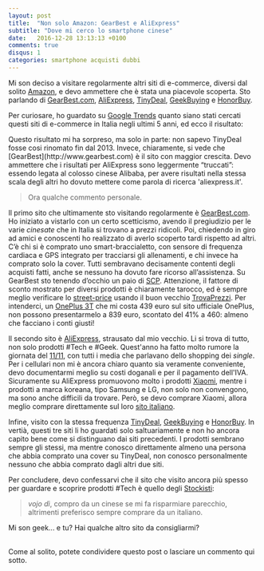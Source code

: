 ```yaml
---
layout: post
title:  "Non solo Amazon: GearBest e AliExpress"
subtitle: "Dove mi cerco lo smartphone cinese"
date:   2016-12-28 13:13:13 +0100
comments: true
disqus: 1
categories: smartphone acquisti dubbi 
---
```


Mi son deciso a visitare regolarmente altri siti di e-commerce, diversi dal solito [Amazon](http://www.amazon.it), 
e devo ammettere che è stata una piacevole scoperta. Sto parlando di [GearBest.com](http://www.gearbest.com),
[AliExpress](http://it.aliexpress.com/), [TinyDeal](http://www.tinydeal.com), [GeekBuying](http://www.geekbuying.com/) 
e [HonorBuy](http://www.honorbuy.it/).

Per curiosare, ho guardato su [Google Trends](https://www.google.com/trends/) quanto siano stati cercati 
questi siti di e-commerce in Italia negli ultimi 5 anni, ed ecco il risultato:
<p>
<script type="text/javascript" src="https://ssl.gstatic.com/trends_nrtr/863_RC25/embed_loader.js"></script>
<script type="text/javascript">
trends.embed.renderExploreWidget("TIMESERIES", {"comparisonItem":[{"keyword":"gearbest","geo":"IT","time":"today 5-y"},{"keyword":"aliexpress.it","geo":"IT","time":"today 5-y"},{"keyword":"honorbuy","geo":"IT","time":"today 5-y"},{"keyword":"tinydeal","geo":"IT","time":"today 5-y"},{"keyword":"geekbuying","geo":"IT","time":"today 5-y"}],"category":0,"property":""}, {"exploreQuery":"geo=IT&q=gearbest,aliexpress.it,honorbuy,tinydeal,geekbuying","guestPath":"https://www.google.it:443/trends/embed/"});
</script>
</p>
Questo risultato mi ha sorpreso, ma solo in parte: non sapevo TinyDeal fosse cosi rinomato fin dal 2013. 
Invece, chiaramente, si vede che [GearBest](http://www.gearbest.com) è il sito con maggior crescita. 
Devo ammettere che i risultati per AliExpress sono leggermente “truccati”: essendo legata al colosso cinese Alibaba, 
per avere risultati nella stessa scala degli altri ho dovuto mettere come parola di ricerca 'aliexpress.it'.

> Ora qualche commento personale.

Il primo sito che ultimamente sto visitando regolarmente è [GearBest.com](http://www.gearbest.com). 
Ho iniziato a vistarlo con un certo scetticismo, avendo il pregiudizio per le varie *cinesate* 
che in Italia si trovano a prezzi ridicoli. Poi, chiedendo in giro ad amici e conoscenti ho realizzato di averlo scoperto tardi rispetto ad altri. 
C’è chi si è comprato uno smart-braccialetto, con sensore di frequenza cardiaca e GPS integrato per tracciarsi gli allenamenti, 
e chi invece ha comprato solo la cover. 
Tutti sembravano decisamente contenti degli acquisti fatti, anche se nessuno ha dovuto fare ricorso all’assistenza.
Su GearBest sto tenendo d’occhio un paio di [SCP](https://misongeek.github.io/smartphone/chinaphone/smartchinaphone/acquisti/dubbi/consigli/2016/12/26/mi-compro-lo-smart-china-phone.html). 
Attenzione, il fattore di sconto mostrato per diversi prodotti è chiaramente tarocco, 
ed è sempre meglio verificare lo [street-price](http://www.businessdictionary.com/definition/street-price.html) 
usando il buon vecchio [TrovaPrezzi]( http://www.trovaprezzi.it/). 
Per intenderci, un [OnePlus 3T](https://oneplus.net/it/) che mi costa 439 euro sul sito ufficiale OnePlus, 
non possono presentarmelo a 839 euro, scontato del 41% a 460: almeno che facciano i conti giusti!

Il secondo sito è [AliExpress](http://it.aliexpress.com/), strausato dal mio vecchio. 
Li si trova di tutto, non solo prodotti #Tech e #Geek. 
Quest'anno ha fatto molto rumore la giornata del [11/11](https://en.wikipedia.org/wiki/Singles'_Day), 
con tutti i media che parlavano dello shopping dei *single*. 
Per i cellulari non mi è ancora chiaro quanto sia veramente conveniente, 
devo documentarmi meglio su costi doganali e per il pagamento dell'IVA. 
Sicuramente su AliExpress promuovono molto i prodotti [Xiaomi](http://www.mi-italia.it/), mentre i prodotti a marca koreana, 
tipo Samsung e LG, non solo non convengono, ma sono anche difficili da trovare. 
Però, se devo comprare Xiaomi, allora meglio comprare direttamente sul loro [sito italiano](http://www.mi-italia.it/).

Infine, visito con la stessa frequenza [TinyDeal](http://www.tinydeal.com), [GeekBuying](http://www.geekbuying.com/) e [HonorBuy](http://www.honorbuy.it/). 
In vertià, questi tre siti li ho guardati solo saltuariamente e non ho ancora capito bene come si distinguano dai siti precedenti. 
I prodotti sembrano sempre gli stessi, ma mentre conosco direttamente almeno una persona che abbia comprato una cover su TinyDeal, 
non conosco personalmente nessuno che abbia comprato dagli altri due siti.

Per concludere, devo confessarvi che il sito che visito ancora più spesso per guardare e 
scoprire prodotti #Tech è quello degli [Stockisti](http://www.stockisti.com/): 

> *vojo dì*, compro da un cinese se mi fa risparmiare parecchio, altrimenti preferisco sempre comprare da un italiano.

Mi son geek... e tu? Hai qualche altro sito da consigliarmi?

<br>
Come al solito, potete condividere questo post o lasciare un commento qui sotto.